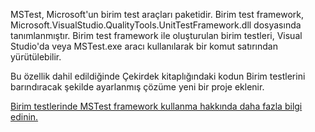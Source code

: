 ﻿MSTest, Microsoft'un birim test araçları paketidir. Birim test framework, Microsoft.VisualStudio.QualityTools.UnitTestFramework.dll dosyasında tanımlanmıştır. Birim test framework ile oluşturulan birim testleri, Visual Studio'da veya MSTest.exe aracı kullanılarak bir komut satırından yürütülebilir. 

Bu özellik dahil edildiğinde Çekirdek kitaplığındaki kodun Birim testlerini barındıracak şekilde ayarlanmış çözüme yeni bir proje eklenir.

[Birim testlerinde MSTest framework kullanma hakkında daha fazla bilgi edinin.](https://docs.microsoft.com/en-us/visualstudio/test/using-microsoft-visualstudio-testtools-unittesting-members-in-unit-tests?view=vs-2017)
